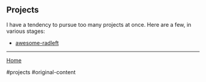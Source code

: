 ## Projects

I have a tendency to pursue too many projects at once. Here are a few, in
various stages:

- [awesome-radleft](/projects/awesome-radleft.md)

---

[Home](/)

#projects #original-content

